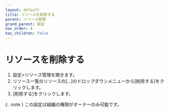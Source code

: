```yaml
---
layout: default
title: リソースを削除する
parent: リソース管理
grand_parent: 設定
nav_order: 4
has_children: false
---
```


# リソースを削除する

1. 設定>リソース管理を開きます。
2. リソース一覧のリソースの[...]のドロップダウンメニューから[削除する]をクリックします。
3. [削除する]をクリックします。

{: .note }
この設定は組織の権限がオーナーのみ可能です。